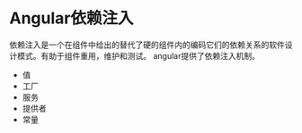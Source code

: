 # Angular依赖注入 #

依赖注入是一个在组件中给出的替代了硬的组件内的编码它们的依赖关系的软件设计模式。有助于组件重用，维护和测试。
angular提供了依赖注入机制。

- 值
- 工厂
- 服务
- 提供者
- 常量
